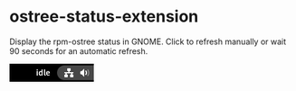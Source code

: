 # ostree-status-extension
Display the rpm-ostree status in GNOME. Click to refresh manually or wait 90 seconds for an automatic refresh.

![screenshot](screenshot.png)
